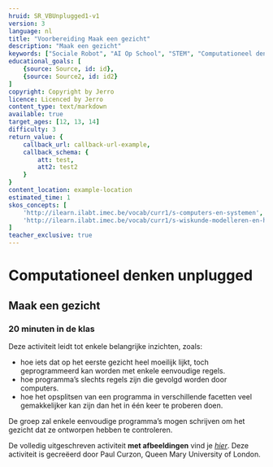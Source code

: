 ```yaml
---
hruid: SR_VBUnplugged1-v1
version: 3
language: nl
title: "Voorbereiding Maak een gezicht"
description: "Maak een gezicht"
keywords: ["Sociale Robot", "AI Op School", "STEM", "Computationeel denken", "Grafisch programmeren"]
educational_goals: [
    {source: Source, id: id}, 
    {source: Source2, id: id2}
]
copyright: Copyright by Jerro
licence: Licenced by Jerro
content_type: text/markdown
available: true
target_ages: [12, 13, 14]
difficulty: 3
return_value: {
    callback_url: callback-url-example,
    callback_schema: {
        att: test,
        att2: test2
    }
}
content_location: example-location
estimated_time: 1
skos_concepts: [
    'http://ilearn.ilabt.imec.be/vocab/curr1/s-computers-en-systemen', 
    'http://ilearn.ilabt.imec.be/vocab/curr1/s-wiskunde-modelleren-en-heuristiek'
]
teacher_exclusive: true
---
```

# Computationeel denken unplugged
## Maak een gezicht 
### 20 minuten in de klas

Deze activiteit leidt tot enkele belangrijke inzichten, zoals:
* hoe iets dat op het eerste gezicht heel moeilijk lijkt, toch geprogrammeerd kan worden met enkele eenvoudige regels. 
* hoe programma’s slechts regels zijn die gevolgd worden door computers. 
*  hoe het opsplitsen van een programma in verschillende facetten veel gemakkelijker kan zijn dan het in één keer te proberen doen. 

De groep zal enkele eenvoudige programma’s mogen schrijven om het gezicht dat ze ontworpen hebben te controleren.

De volledig uitgeschreven activiteit **met afbeeldingen** vind je [*hier*](embed/maakeengezicht_activiteit.pdf "Activiteit 'Maak een gezicht'"). Deze activiteit is gecreëerd door Paul Curzon, Queen Mary University of London.